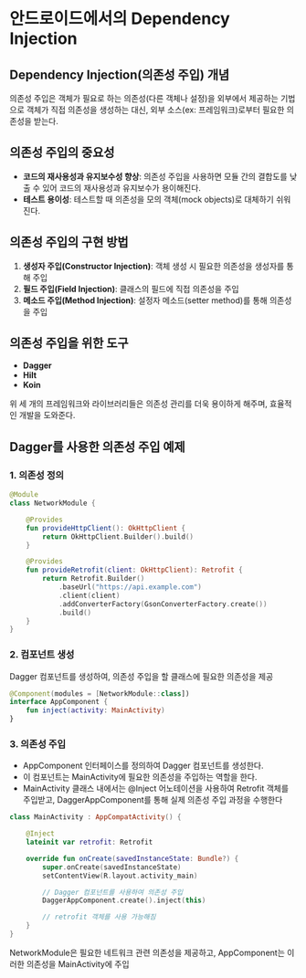 # 안드로이드에서의 Dependency Injection

## Dependency Injection(의존성 주입) 개념

의존성 주입은 객체가 필요로 하는 의존성(다른 객체나 설정)을 외부에서 제공하는 기법으로 객체가 직접 의존성을 생성하는 대신, 외부 소스(ex: 프레임워크)로부터 필요한 의존성을 받는다.

## 의존성 주입의 중요성

- **코드의 재사용성과 유지보수성 향상**: 의존성 주입을 사용하면 모듈 간의 결합도를 낮출 수 있어 코드의 재사용성과 유지보수가 용이해진다.
- **테스트 용이성**: 테스트할 때 의존성을 모의 객체(mock objects)로 대체하기 쉬워진다.

## 의존성 주입의 구현 방법

1. **생성자 주입(Constructor Injection)**: 객체 생성 시 필요한 의존성을 생성자를 통해 주입
2. **필드 주입(Field Injection)**: 클래스의 필드에 직접 의존성을 주입
3. **메소드 주입(Method Injection)**: 설정자 메소드(setter method)를 통해 의존성을 주입

## 의존성 주입을 위한 도구

- **Dagger**
- **Hilt**
- **Koin**

위 세 개의 프레임워크와 라이브러리들은 의존성 관리를 더욱 용이하게 해주며, 효율적인 개발을 도와준다.

## Dagger를 사용한 의존성 주입 예제

### 1. 의존성 정의

```kotlin
@Module
class NetworkModule {

    @Provides
    fun provideHttpClient(): OkHttpClient {
        return OkHttpClient.Builder().build()
    }

    @Provides
    fun provideRetrofit(client: OkHttpClient): Retrofit {
        return Retrofit.Builder()
            .baseUrl("https://api.example.com")
            .client(client)
            .addConverterFactory(GsonConverterFactory.create())
            .build()
    }
}
```

### 2. 컴포넌트 생성
Dagger 컴포넌트를 생성하여, 의존성 주입을 할 클래스에 필요한 의존성을 제공
```kotlin
@Component(modules = [NetworkModule::class])
interface AppComponent {
    fun inject(activity: MainActivity)
}
```

### 3. 의존성 주입
- AppComponent 인터페이스를 정의하여 Dagger 컴포넌트를 생성한다. 
- 이 컴포넌트는 MainActivity에 필요한 의존성을 주입하는 역할을 한다. 
-  MainActivity 클래스 내에서는 @Inject 어노테이션을 사용하여 Retrofit 객체를 주입받고, DaggerAppComponent를 통해 실제 의존성 주입 과정을 수행한다
```kotlin
class MainActivity : AppCompatActivity() {

    @Inject
    lateinit var retrofit: Retrofit

    override fun onCreate(savedInstanceState: Bundle?) {
        super.onCreate(savedInstanceState)
        setContentView(R.layout.activity_main)

        // Dagger 컴포넌트를 사용하여 의존성 주입
        DaggerAppComponent.create().inject(this)

        // retrofit 객체를 사용 가능해짐
    }
}
```

NetworkModule은 필요한 네트워크 관련 의존성을 제공하고, AppComponent는 이러한 의존성을 MainActivity에 주입